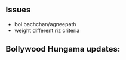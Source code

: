 ## Issues
- bol bachchan/agneepath
- weight different riz criteria 

## Bollywood Hungama updates:

